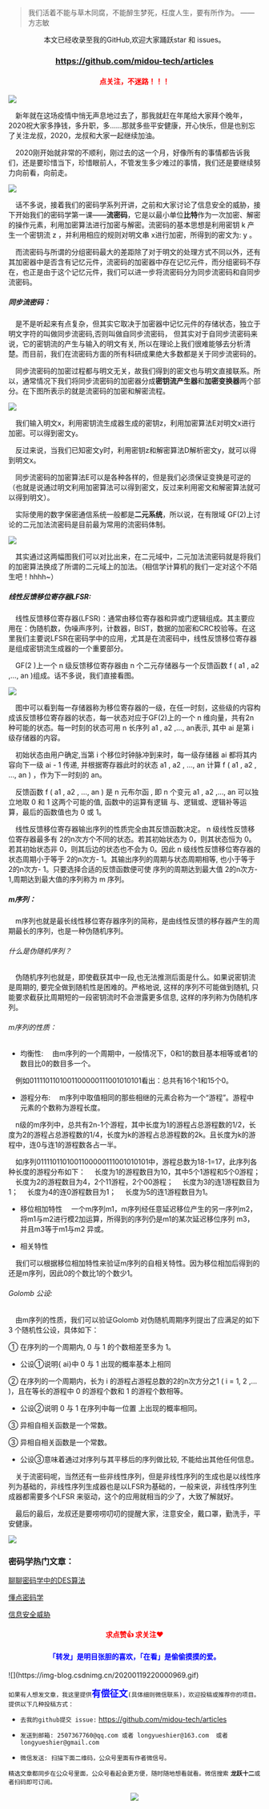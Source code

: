 > 我们活着不能与草木同腐，不能醉生梦死，枉度人生，要有所作为。           ——方志敏

<p align="center">本文已经收录至我的GitHub,欢迎大家踊跃star 和 issues。</p>
<h3 align="center"><a  href="https://github.com/midou-tech/articles" target="_blank">https://github.com/midou-tech/articles</a></h3>
<p><h4   style="color:red;text-align:center">点关注，不迷路！！！ </h4></p>

![](https://tva1.sinaimg.cn/large/0082zybply1gbqdx7bcfwg306o06odj4.gif)

&emsp;新年就在这场疫情中悄无声息地过去了，那我就赶在年尾给大家拜个晚年，2020祝大家多挣钱，多升职，多......那就多些平安健康，开心快乐，但是也别忘了关注龙叔，2020，龙叔和大家一起继续加油。 

&emsp;2020刚开始就非常的不顺利，刚过去的这一个月，好像所有的事情都告诉我们，还是要珍惜当下，珍惜眼前人，不管发生多少难过的事情，我们还是要继续努力向前看，向前走。

![](https://tva1.sinaimg.cn/large/0082zybply1gbqdxhmn99g306o06oqlq.gif)

&emsp;话不多说，接着我们的密码学系列开讲，之前和大家讨论了信息安全的威胁，接下开始我们的密码学第一课——**流密码**，它是以最小单位**比特**作为一次加密、解密的操作元素，利用加密算法进行加密与解密。流密码的基本思想是利用密钥 k 产生一个密钥流 z ，并利用相应的规则对明文串 x进行加密，所得到的密文为: y 。

&emsp;而流密码与所谓的分组密码最大的差距除了对于明文的处理方式不同以外，还有其加密器中是否含有记忆元件，流密码的加密器中存在记忆元件，而分组密码不存在，也正是由于这个记忆元件，我们可以进一步将流密码分为同步流密码和自同步流密码。

##### 同步流密码：

&emsp;是不是听起来有点复杂，但其实它取决于加密器中记忆元件的存储状态，独立于明文字符的叫做同步流密码,否则叫做自同步流密码， 但其实对于自同步流密码来说，它的密钥流的产生与输入的明文有关, 所以在理论上我们很难能够去分析清楚。而目前，我们在流密码方面的所有科研成果绝大多数都是关于同步流密码的。

&emsp;同步流密码的加密过程都与明文无关，故我们得到的密文也与明文直接联系。所以，通常情况下我们将同步流密码的加密器分成**密钥流产生器**和**加密变换器**两个部分。在下图所表示的就是流密码的加密和解密流程。

![](https://tva1.sinaimg.cn/large/0082zybply1gbqdxs429ej30j206edg9.jpg)

&emsp;我们输入明文x，利用密钥流生成器生成的密钥z，利用加密算法E对明文x进行加密。可以得到密文y。

&emsp;反过来说，当我们已知密文y时，利用密钥z和解密算法D解析密文y，就可以得到明文x。

&emsp;同步流密码的加密算法E可以是各种各样的，但是我们必须保证变换是可逆的（也就是说通过明文利用加密算法可以得到密文，反过来利用密文和解密算法就可以得到明文）。

&emsp;实际使用的数字保密通信系统一般都是**二元系统**，所以说，在有限域 GF(2)上讨论的二元加法流密码是目前最为常用的流密码体制。

![](https://tva1.sinaimg.cn/large/0082zybply1gbqdy0b4w2j30gk0590sl.jpg)

&emsp;其实通过这两幅图我们可以对比出来，在二元域中，二元加法流密码就是将我们的加密算法换成了所谓的二元域上的加法。（相信学计算机的我们一定对这个不陌生吧！hhhh~）

##### 线性反馈移位寄存器LFSR:

&emsp;线性反馈移位寄存器(LFSR)：通常由移位寄存器和异或门逻辑组成。其主要应用在：伪随机数，伪噪声序列，计数器，BIST，数据的加密和CRC校验等。在这里我们主要说LFSR在密码学中的应用，尤其是在流密码中，线性反馈移位寄存器是组成密钥流生成器的一个重要部分。

&emsp;GF(2 )上一个 n 级反馈移位寄存器由 n 个二元存储器与一个反馈函数 f ( a1 , a2 ,…, an )组成。话不多说，我们直接看图。

![](https://tva1.sinaimg.cn/large/0082zybply1gbqdy5igqkj30ao038wea.jpg)

&emsp;图中可以看到每一存储器称为移位寄存器的一级，在任一时刻，这些级的内容构成该反馈移位寄存器的状态，每一状态对应于GF(2)上的一个 n 维向量，共有2n种可能的状态。每一时刻的状态可用 n 长序列 a1 , a2 ,…, an表示, 其中 ai 是第 i 级存储器的内容。

&emsp;初始状态由用户确定,当第 i 个移位时钟脉冲到来时，每一级存储器 ai 都将其内容向下一级 ai - 1 传递, 并根据寄存器此时的状态 a1 , a2 , …, an 计算 f ( a1 , a2 , …, an ) ，作为下一时刻的 an。

&emsp;反馈函数 f ( a1 , a2 , …, an ) 是 n 元布尔函 , 即 n 个变元 a1 , a2 ,…, an 可以独立地取 0 和 1 这两个可能的值, 函数中的运算有逻辑 与、逻辑或、逻辑补等运算，最后的函数值也为 0 或 1。

&emsp;线性反馈移位寄存器输出序列的性质完全由其反馈函数决定。 n 级线性反馈移位寄存器最多有 2的n次方个不同的状态。若其初始状态为 0，则其状态恒为 0。若其初始状态非 0，则其后边的状态也不会为 0。因此 n 级线性反馈移位寄存器的状态周期小于等于 2的n次方- 1。其输出序列的周期与状态周期相等, 也小于等于 2的n次方- 1。只要选择合适的反馈函数便可使 序列的周期达到最大值 2的n次方- 1,周期达到最大值的序列称为 m 序列。

##### m序列：

&emsp;m序列也就是最长线性移位寄存器序列的简称，是由线性反馈的移存器产生的周期最长的序列，也是一种伪随机序列。

###### 什么是伪随机序列？

&emsp;伪随机序列也就是，即使截获其中一段,也无法推测后面是什么。如果说密钥流是周期的, 要完全做到随机性是困难的。严格地说, 这样的序列不可能做到随机, 只能要求截获比周期短的一段密钥流时不会泄露更多信息, 这样的序列称为伪随机序列。 

###### m序列的性质：

- 均衡性:
  &emsp;由m序列的一个周期中，一般情况下，0和1的数目基本相等或者1的数目比0的数目多一个。

&emsp;例如0111101101001100000111001010101看出：总共有16个1和15个0。

- 游程分布:
  &emsp;m序列中取值相同的那些相继的元素合称为一个“游程”。游程中元素的个数称为游程长度。

&emsp;n级的m序列中，总共有2n-1个游程，其中长度为1的游程占总游程数的1/2，长度为2的游程占总游程数的1/4，长度为k的游程占总游程数的2k。且长度为k的游程中，连0与连1的游程数各占一半。

&emsp;如序列0111101101001100000111001010101中，游程总数为18-1=17，此序列各种长度的游程分布如下：
&emsp;长度为1的游程数目为10，其中5个1游程和5个0游程；
&emsp;长度为2的游程数目为4，2个11游程，2个00游程；
&emsp;长度为3的连1游程数目为1；
&emsp;长度为4的连0游程数目为1；
&emsp;长度为5的连1游程数目为1。

- 移位相加特性
  &emsp;一个m序列m1，m序列经任意延迟移位产生的另一序列m2，将m1与m2进行模2加运算，所得到的序列仍是m1的某次延迟移位序列 m3，并且m3等于m1与m2 异或。

- 相关特性

&emsp;我们可以根据移位相加特性来验证m序列的自相关特性。因为移位相加后得到的还是m序列，因此0的个数比1的个数少1。

###### Golomb 公设: 

&emsp;由m序列的性质，我们可以验证Golomb 对伪随机周期序列提出了应满足的如下3 个随机性公设，具体如下：

① 在序列的一个周期内, 0 与 1 的个数相差至多为 1。

- 公设①说明{ ai}中 0 与 1 出现的概率基本上相同

② 在序列的一个周期内，长为 i 的游程占游程总数的2的n次方分之1 ( i = 1, 2 ,… )，且在等长的游程中 0 的游程个数和 1 的游程个数相等。

- 公设②说明 0 与 1 在序列中每一位置 上出现的概率相同。

③ 异相自相关函数是一个常数。

③ 异相自相关函数是一个常数。

- 公设③意味着通过对序列与其平移后的序列做比较, 不能给出其他任何信息。

&emsp;关于流密码呢，当然还有一些非线性序列，但是非线性序列的生成也是以线性序列为基础的，非线性序列生成器也是以LFSR为基础的，一般来说，非线性序列生成器都需要多个LFSR 来驱动，这个的应用就相当的少了，大致了解就好。

&emsp;最后的最后，龙叔还是要唠唠叨叨的提醒大家，注意安全，戴口罩，勤洗手，平安健康。

![](https://img-blog.csdnimg.cn/20200209150145962.jpg)

### 密码学热门文章：

[聊聊密码学中的DES算法](https://mp.weixin.qq.com/s/tpupz8T5Ei-xB2pKdfKQQQ)

[懂点密码学](https://mp.weixin.qq.com/s/kcvm79m1-3SflYUo56idsg)

[信息安全威胁](https://mp.weixin.qq.com/s/W0HN44O1YI6UcfeOKj9N-g)

<h4   style="color:red;text-align:center">求点赞👍  求关注❤️ </h4>
<h4   style="color:blue;text-align:center">「转发」是明目张胆的喜欢，「在看」是偷偷摸摸的爱。</h4>
![](https://img-blog.csdnimg.cn/20200119220000969.gif)

`如果有人想发文章，我这里提供`<font face="宋体" color=blue size=4>**有偿征文**</font>`(具体细则微信联系)，欢迎投稿或推荐你的项目。提供以下几种投稿方式：`

- `去我的github提交 issue:` https://github.com/midou-tech/articles

- `发送到邮箱: 2507367760@qq.com 或者 longyueshier@163.com  或者 longyueshier@gmail.com`

- `微信发送: 扫描下面二维码，公众号里面有作者微信号。`

`精选文章都同步在公众号里面，公众号看起会更方便，随时随地想看就看。微信搜索` **`龙跃十二`**`或者扫码即可订阅。`

<p align="center"><image src="https://tva1.sinaimg.cn/large/006tNbRwly1galsp9a07kj30p00dwae3.jpg" ></image></p>